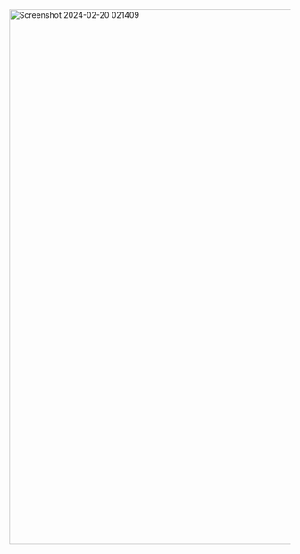 <img width="960" alt="Screenshot 2024-02-20 021409" src="https://github.com/sh22o/SystemLogin/assets/100959685/f9c7212e-6e1e-4754-aa37-7d8ae30d6848">
